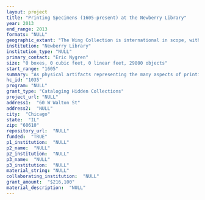 ```yaml
--- 
layout: project 
title: "Printing Specimens (1605-present) at the Newberry Library"
year: 2013
end_range: 2013
formats: "NULL"
geographic_extant: "The Wing Collection is international in scope, with pieces representing creative output in North and South America, Britain, and Continental Europe."
institution: "Newberry Library"
institution_type: "NULL"
primary_contact: "Eric Nygren"
size: "0 boxes, 0 cubic feet, 0 linear feet, 29800 objects"
start_range: "1605"
summary: "As physical artifacts representing the many aspects of printing and design history, the Wing Collection’s printing specimens range widely in place and date of origin, and cover numerous subjects and levels of production. Each item was chosen by the curator to represent a printing phenomenon--a genre of production or use, the work of a designer or illustrator, an innovative technology or new typeface, etc. Among the more important groups of materials are hundreds of broadsides, chapbooks, song sheets, advertising pieces, and thousands of fine-press prospectuses. There are also many type specimens and paper specimens, both in pamphlet and book form. Of the nearly 29,800 items in this project, roughly 20,000 pieces (85 linear feet) of printed ephemera represent important rare material unlikely to be collected elsewhere, let alone in the context of printing and design artifacts and certainly not described as such. The Wing Collection represents 90 years’ experience in analyzing books in terms of their creation as printed objects. The project will integrate the diverse collections of uncataloged printing specimens into the existing classified scheme of the larger Wing Collection, producing collection and item-level catalog records that elucidate the logic of the curatorial choices made in creating this collection, and providing Encoded Archival Description (EAD) inventories that allow keyword searching of printing terms and creators across all collections in the project."
hc_id: "1035"
program: "NULL"
grant_type: "Cataloging Hidden Collections"
project_url: "NULL"
address1:  "60 W Walton St"
address2:  "NULL"
city:  "Chicago"
state:  "IL"
zip: "60610"
repository_url:  "NULL"
funded:  "TRUE"
p1_institution:  "NULL"
p2_name:  "NULL"
p2_institution:  "NULL"
p3_name:  "NULL"
p3_institution:  "NULL"
material_string: "NULL"
collaborating_institution:  "NULL"
grant_amount:  "$216,100"
material_description:  "NULL"
---
```

